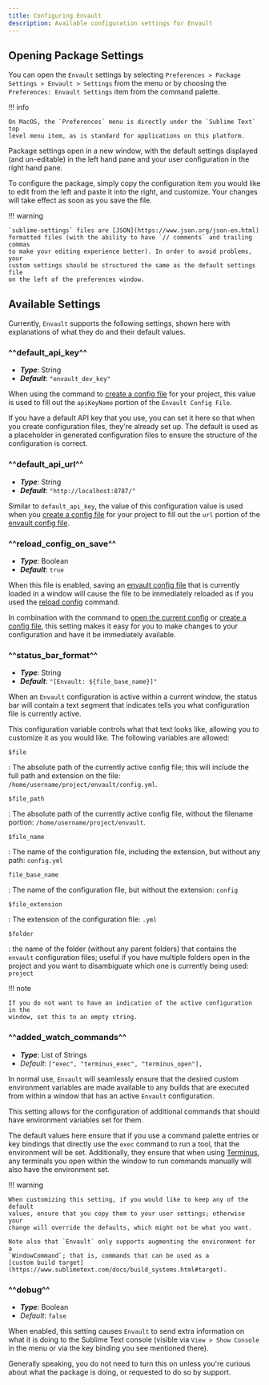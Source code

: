 ```yaml
---
title: Configuring Envault
description: Available configuration settings for Envault
---
```


## Opening Package Settings

You can open the `Envault` settings by selecting
`Preferences > Package Settings > Envault > Settings` from the menu or by
choosing the `Preferences: Envault Settings` item from the command palette.

!!! info

    On MacOS, the `Preferences` menu is directly under the `Sublime Text` top
    level menu item, as is standard for applications on this platform.

Package settings open in a new window, with the default settings displayed (and
un-editable) in the left hand pane and your user configuration in the right
hand pane.

To configure the package, simply copy the configuration item you would like to
edit from the left and paste it into the right, and customize. Your changes
will take effect as soon as you save the file.

!!! warning

    `sublime-settings` files are [JSON](https://www.json.org/json-en.html)
    formatted files (with the ability to have `// comments` and trailing commas
    to make your editing experience better). In order to avoid problems, your
    custom settings should be structured the same as the default settings file
    on the left of the preferences window.


## Available Settings

Currently, `Envault` supports the following settings, shown here with
explanations of what they do and their default values.


### ^^default_api_key^^

- _**Type**_: String
- _**Default**_: `"envault_dev_key"`

When using the command to [create a config file](../command/create_config.md)
for your project, this value is used to fill out the `apiKeyName` portion of
the `Envault Config File`.

If you have a default API key that you use, you can set it here so that when
you create configuration files, they're already set up. The default is used as
a placeholder in generated configuration files to ensure the structure of the
configuration is correct.


### ^^default_api_url^^

- _**Type**_: String
- _**Default**_: `"http://localhost:8787/"`

Similar to `default_api_key`, the value of this configuration value is used
when you [create a config file](../command/create_config.md) for your project
to fill out the `url` portion of the
[envault config file](../usage/config_format.md).


### ^^reload_config_on_save^^

- _**Type**_: Boolean
- _**Default**_: `true`

When this file is enabled, saving an
[envault config file](../usage/config_format.md) that is currently loaded in a
window will cause the file to be immediately reloaded as if you used the
[reload config](../command/reload_config.md) command.

In combination with the command to
[open the current config](../command/open_config.md) or
[create a config file](../command/create_config.md), this setting makes it easy
for you to make changes to your configuration and have it be immediately
available.


### ^^status_bar_format^^

- _**Type**_: String
- _**Default**_: `"[Envault: ${file_base_name}]"`

When an `Envault` configuration is active within a current window, the status
bar will contain a text segment that indicates tells you what configuration
file is currently active.

This configuration variable controls what that text looks like, allowing you to
customize it as you would like. The following variables are allowed:

`$file`

:  The absolute path of the currently active config file; this will
   include the full path and extension on the file:
   `/home/username/project/envault/config.yml`.

`$file_path`

:  The absolute path of the currently active config file, without
   the filename portion: `/home/username/project/envault`.

`$file_name`

:  The name of the configuration file, including the extension,
   but without any path: `config.yml`

`file_base_name`

:  The name of the configuration file, but without the
   extension: `config`

`$file_extension`

:  The extension of the configuration file: `.yml`

`$folder`

:  the name of the folder (without any parent folders) that contains the
   `envault` configuration files; useful if you have multiple folders open in
   the project and you want to disambiguate which one is currently being used:
   `project`



!!! note

    If you do not want to have an indication of the active configuration in the
    window, set this to an empty string.


### ^^added_watch_commands^^

- _**Type**_: List of Strings
- _Default_: `["exec", "terminus_exec", "terminus_open"],`

In normal use, `Envault` will seamlessly ensure that the desired custom
environment  variables are made available to any builds that are  executed from
within a window that has an active `Envault` configuration.

This setting allows for the configuration of additional commands that should
have environment variables set for them.

The default values here ensure that if you use a command palette entries or key
bindings that directly use the `exec` command to run a tool, that the
environment will be set. Additionally, they ensure that when using
[Terminus](https://packagecontrol.io/packages/Terminus), any terminals you open
within the window to run commands manually will also have the environment set.

!!! warning

    When customizing this setting, if you would like to keep any of the default
    values, ensure that you copy them to your user settings; otherwise your
    change will override the defaults, which might not be what you want.

    Note also that `Envault` only supports augmenting the environment for a
    `WindowCommand`; that is, commands that can be used as a
    [custom build target](https://www.sublimetext.com/docs/build_systems.html#target).


### ^^debug^^

- _**Type**_: Boolean
- _Default_: `false`

When enabled, this setting causes `Envault` to send extra information on  what
it is doing to the Sublime Text console (visible via `View > Show Console` in
the menu or via the key binding you see mentioned there).

Generally speaking, you do not need to turn this on unless you're curious about
what the package is doing, or requested to do so by support.
